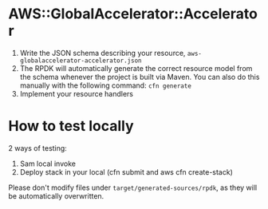 # AWS::GlobalAccelerator::Accelerator

1. Write the JSON schema describing your resource, `aws-globalaccelerator-accelerator.json`
2. The RPDK will automatically generate the correct resource model from the
   schema whenever the project is built via Maven. You can also do this manually
   with the following command: `cfn generate`
3. Implement your resource handlers

# How to test locally
2 ways of testing:
1. Sam local invoke
2. Deploy stack in your local (cfn submit and aws cfn create-stack)

Please don't modify files under `target/generated-sources/rpdk`, as they will be
automatically overwritten.
